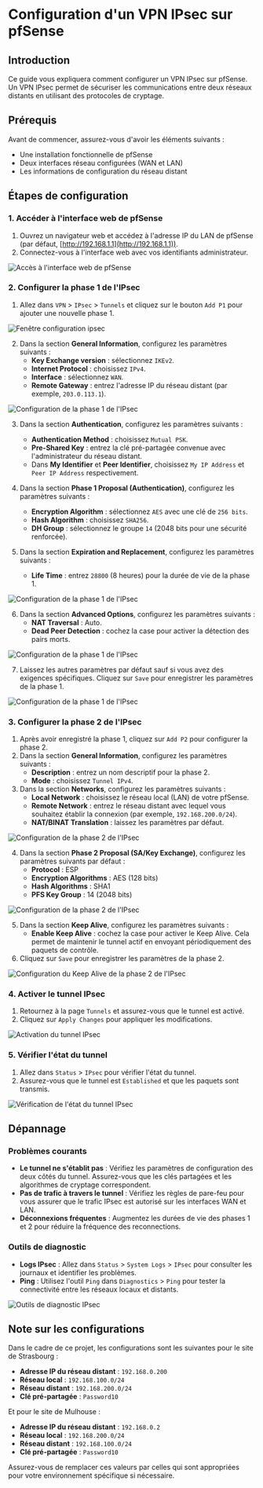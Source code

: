 # Configuration d'un VPN IPsec sur pfSense

## Introduction

Ce guide vous expliquera comment configurer un VPN IPsec sur pfSense. Un VPN IPsec permet de sécuriser les communications entre deux réseaux distants en utilisant des protocoles de cryptage.

## Prérequis

Avant de commencer, assurez-vous d'avoir les éléments suivants :
- Une installation fonctionnelle de pfSense
- Deux interfaces réseau configurées (WAN et LAN)
- Les informations de configuration du réseau distant

## Étapes de configuration

### 1. Accéder à l'interface web de pfSense

1. Ouvrez un navigateur web et accédez à l'adresse IP du LAN de pfSense (par défaut, [http://192.168.1.1](http://192.168.1.1)).
2. Connectez-vous à l'interface web avec vos identifiants administrateur.

![Accès à l'interface web de pfSense](../images/pfsense_web_login.png)

### 2. Configurer la phase 1 de l'IPsec

1. Allez dans `VPN` > `IPsec` > `Tunnels` et cliquez sur le bouton `Add P1` pour ajouter une nouvelle phase 1.

![Fenêtre configuration ipsec](../images/pfsense_ipsec_phase1.png)

2. Dans la section **General Information**, configurez les paramètres suivants :
   - **Key Exchange version** : sélectionnez `IKEv2`.
   - **Internet Protocol** : choisissez `IPv4`.
   - **Interface** : sélectionnez `WAN`.
   - **Remote Gateway** : entrez l'adresse IP du réseau distant (par exemple, `203.0.113.1`).

![Configuration de la phase 1 de l'IPsec](../images/pfsense_ipsec_phase1_1.png)

3. Dans la section **Authentication**, configurez les paramètres suivants :
   - **Authentication Method** : choisissez `Mutual PSK`.
   - **Pre-Shared Key** : entrez la clé pré-partagée convenue avec l'administrateur du réseau distant.
   - Dans **My Identifier** et **Peer Identifier**, choisissez `My IP Address` et `Peer IP Address` respectivement.

4. Dans la section **Phase 1 Proposal (Authentication)**, configurez les paramètres suivants :
   - **Encryption Algorithm** : sélectionnez `AES` avec une clé de `256 bits`.
   - **Hash Algorithm** : choisissez `SHA256`.
   - **DH Group** : sélectionnez le groupe `14` (2048 bits pour une sécurité renforcée).

5. Dans la section **Expiration and Replacement**, configurez les paramètres suivants :
   - **Life Time** : entrez `28800` (8 heures) pour la durée de vie de la phase 1.

![Configuration de la phase 1 de l'IPsec](../images/pfsense_ipsec_phase1_2.png)

6. Dans la section **Advanced Options**, configurez les paramètres suivants :
   - **NAT Traversal** : Auto.
   - **Dead Peer Detection** : cochez la case pour activer la détection des pairs morts.

![Configuration de la phase 1 de l'IPsec](../images/pfsense_ipsec_phase1_3.png)

7. Laissez les autres paramètres par défaut sauf si vous avez des exigences spécifiques. Cliquez sur `Save` pour enregistrer les paramètres de la phase 1.

![Configuration de la phase 1 de l'IPsec](../images/pfsense_ipsec_phase1_4.png)

### 3. Configurer la phase 2 de l'IPsec

1. Après avoir enregistré la phase 1, cliquez sur `Add P2` pour configurer la phase 2.
2. Dans la section **General Information**, configurez les paramètres suivants :
   - **Description** : entrez un nom descriptif pour la phase 2.
   - **Mode** : choisissez `Tunnel IPv4`.
3. Dans la section **Networks**, configurez les paramètres suivants :
   - **Local Network** : choisissez le réseau local (LAN) de votre pfSense.
   - **Remote Network** : entrez le réseau distant avec lequel vous souhaitez établir la connexion (par exemple, `192.168.200.0/24`).
   - **NAT/BINAT Translation** : laissez les paramètres par défaut.

![Configuration de la phase 2 de l'IPsec](../images/pfsense_ipsec_phase2_1.png)

4. Dans la section **Phase 2 Proposal (SA/Key Exchange)**, configurez les paramètres suivants par défaut :
   - **Protocol** : ESP
   - **Encryption Algorithms** : AES (128 bits)
   - **Hash Algorithms** : SHA1
   - **PFS Key Group** : 14 (2048 bits)

![Configuration de la phase 2 de l'IPsec](../images/pfsense_ipsec_phase2_2.png)

5. Dans la section **Keep Alive**, configurez les paramètres suivants :
   - **Enable Keep Alive** : cochez la case pour activer le Keep Alive. Cela permet de maintenir le tunnel actif en envoyant périodiquement des paquets de contrôle.
6. Cliquez sur `Save` pour enregistrer les paramètres de la phase 2.

![Configuration du Keep Alive de la phase 2 de l'IPsec](../images/pfsense_ipsec_phase2_3.png)


### 4. Activer le tunnel IPsec

1. Retournez à la page `Tunnels` et assurez-vous que le tunnel est activé.
2. Cliquez sur `Apply Changes` pour appliquer les modifications.

![Activation du tunnel IPsec](../images/pfsense_ipsec_apply_changes.png)

### 5. Vérifier l'état du tunnel

1. Allez dans `Status` > `IPsec` pour vérifier l'état du tunnel.
2. Assurez-vous que le tunnel est `Established` et que les paquets sont transmis.

![Vérification de l'état du tunnel IPsec](../images/pfsense_ipsec_status.png)

## Dépannage

### Problèmes courants

- **Le tunnel ne s'établit pas** : Vérifiez les paramètres de configuration des deux côtés du tunnel. Assurez-vous que les clés partagées et les algorithmes de cryptage correspondent.
- **Pas de trafic à travers le tunnel** : Vérifiez les règles de pare-feu pour vous assurer que le trafic IPsec est autorisé sur les interfaces WAN et LAN.
- **Déconnexions fréquentes** : Augmentez les durées de vie des phases 1 et 2 pour réduire la fréquence des reconnections.

### Outils de diagnostic

- **Logs IPsec** : Allez dans `Status` > `System Logs` > `IPsec` pour consulter les journaux et identifier les problèmes.
- **Ping** : Utilisez l'outil `Ping` dans `Diagnostics` > `Ping` pour tester la connectivité entre les réseaux locaux et distants.

![Outils de diagnostic IPsec](../images/pfsense_ipsec_diagnostics.png)


## Note sur les configurations

Dans le cadre de ce projet, les configurations sont les suivantes pour le site de Strasbourg :

- **Adresse IP du réseau distant** : `192.168.0.200`
- **Réseau local** : `192.168.100.0/24`
- **Réseau distant** : `192.168.200.0/24`
- **Clé pré-partagée** : `Password10`

Et pour le site de Mulhouse :

- **Adresse IP du réseau distant** : `192.168.0.2`
- **Réseau local** : `192.168.200.0/24`
- **Réseau distant** : `192.168.100.0/24`
- **Clé pré-partagée** : `Password10`

Assurez-vous de remplacer ces valeurs par celles qui sont appropriées pour votre environnement spécifique si nécessaire.
